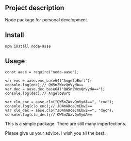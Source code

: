## Project description

Node package for personal development

## Install

```
npm install node-aase
```

## Usage

```
const aase = require("node-aase");

var enc = aase.enc_base64("AngeloBurt");
console.log(enc);// QW5nZWxvQnVydA==
var dec = aase.dec_base64("QW5nZWxvQnVydA==");
console.log(dec);// AngeloBurt

var clo_enc = aase.clo("QW5nZWxvQnVydA==", "enc");
console.log(clo_enc);// JD4mADceJmEbwZ==
var clo_dec = aase.clo("JD4mADceJmEbwZ==", "dec");
console.log(clo_dec);// QW5nZWxvQnVydA==
```

This is a simple package. There are still many imperfections.

Please give us your advice. I wish you all the best.
